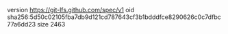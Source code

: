 version https://git-lfs.github.com/spec/v1
oid sha256:5d50c02105fba7db9d121cd787643cf3b1bdddfce8290626c0c7dfbc77a6dd23
size 2463
